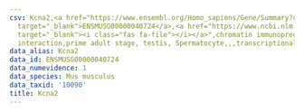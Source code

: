 ```yaml
---
csv: Kcna2,<a href="https://www.ensembl.org/Homo_sapiens/Gene/Summary?db=core;g=ENSMUSG00000040724"
  target="_blank">ENSMUSG00000040724</a>,<a href="https://www.ncbi.nlm.nih.gov/pubmed/25450459"
  target="_blank"><i class="fas fa-file"></i></a>",chromatin immunoprecipitation assay,direct
  interaction,prime adult stage, testis, Spermatocyte,,,transcriptional regulation,
data_alias: Kcna2
data_id: ENSMUSG00000040724
data_numevidence: 1
data_species: Mus musculus
data_taxid: '10090'
title: Kcna2
---
```


